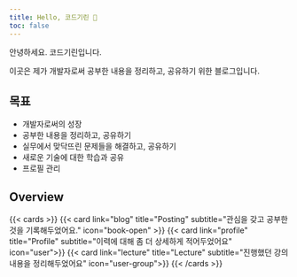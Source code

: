 ```yaml
---
title: Hello, 코드기린 👋
toc: false
---
```


안녕하세요. 코드기린입니다.

이곳은 제가 개발자로써 공부한 내용을 정리하고, 공유하기 위한 블로그입니다.

## 목표
- 개발자로써의 성장
- 공부한 내용을 정리하고, 공유하기
- 실무에서 맞닥뜨린 문제들을 해결하고, 공유하기
- 새로운 기술에 대한 학습과 공유
- 프로필 관리

## Overview
{{< cards >}}
  {{< card link="blog" title="Posting" subtitle="관심을 갖고 공부한 것을 기록해두었어요." icon="book-open" >}}
  {{< card link="profile" title="Profile" subtitle="이력에 대해 좀 더 상세하게 적어두었어요" icon="user">}}
  {{< card link="lecture" title="Lecture" subtitle="진행했던 강의 내용을 정리해두었어요" icon="user-group">}}
{{< /cards >}}
